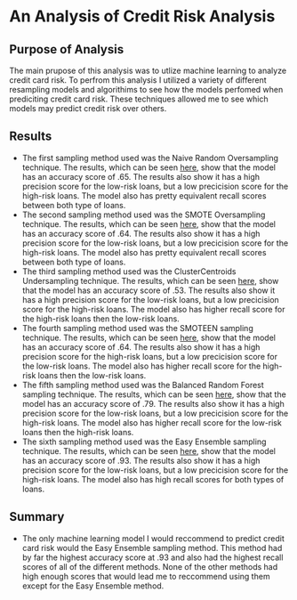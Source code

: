 # An Analysis of Credit Risk Analysis

## Purpose of Analysis
The main prupose of this analysis was to utlize machine learning to analyze credit card risk. To perfrom this analysis I utilized a variety of different resampling models and algorithims to see how the models perfomed when prediciting credit card risk. These techniques allowed me to see which models may predict credit risk over others. 

## Results
-  The first sampling method used was the Naive Random Oversampling technique. The results, which can be seen [here](https://github.com/jmerenstein/Credit_Risk_Analysis/blob/main/Naive%20Random%20Oversampling.png), show that the model has an accuracy score of .65. The results also show it has a high precision score for the low-risk loans, but a low precicision score for the high-risk loans. The model also has pretty equivalent recall scores between both type of loans.
-  The second sampling method used was the SMOTE Oversampling technique. The results, which can be seen [here](https://github.com/jmerenstein/Credit_Risk_Analysis/blob/main/SMOTE%20Oversampling.png), show that the model has an accuracy score of .64. The results also show it has a high precision score for the low-risk loans, but a low precicision score for the high-risk loans. The model also has pretty equivalent recall scores between both type of loans.
-  The third sampling method used was the ClusterCentroids Undersampling technique. The results, which can be seen [here](https://github.com/jmerenstein/Credit_Risk_Analysis/blob/main/ClusterCentroids%20Undersampling.png), show that the model has an accuracy score of .53. The results also show it has a high precision score for the low-risk loans, but a low precicision score for the high-risk loans. The model also has higher recall score for the high-risk loans then the low-risk loans.
-  The fourth sampling method used was the SMOTEEN sampling technique. The results, which can be seen [here](https://github.com/jmerenstein/Credit_Risk_Analysis/blob/main/SMOTEEN%20Sampling.png), show that the model has an accuracy score of .64. The results also show it has a high precision score for the high-risk loans, but a low precicision score for the low-risk loans. The model also has higher recall score for the high-risk loans then the low-risk loans.
-  The fifth sampling method used was the Balanced Random Forest sampling technique. The results, which can be seen [here](https://github.com/jmerenstein/Credit_Risk_Analysis/blob/main/Balanced%20Random%20Forrest%20Sampling.png), show that the model has an accuracy score of .79. The results also show it has a high precision score for the low-risk loans, but a low precicision score for the high-risk loans. The model also has higher recall score for the low-risk loans then the high-risk loans.
-  The sixth sampling method used was the Easy Ensemble sampling technique. The results, which can be seen [here](https://github.com/jmerenstein/Credit_Risk_Analysis/blob/main/Easy%20Ensemple%20Sampling.png), show that the model has an accuracy score of .93. The results also show it has a high precision score for the low-risk loans, but a low precicision score for the high-risk loans. The model also has high recall scores for both types of loans.

## Summary
- The only machine learning model I would reccommend to predict credit card risk would the Easy Ensemble sampling method. This method had by far the highest accuracy score at .93 and also had the highest recall scores of all of the different methods. None of the other methods had high enough scores that would lead me to reccommend using them except for the Easy Ensemble method. 


